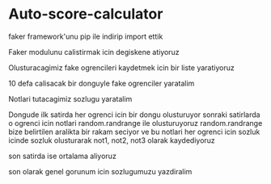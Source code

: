 # Auto-score-calculator

faker framework'unu pip ile indirip import ettik

Faker modulunu calistirmak icin degiskene atiyoruz

Olusturacagimiz fake ogrencileri kaydetmek icin bir liste yaratiyoruz

10 defa calisacak bir donguyle fake ogrenciler yaratalim

Notlari tutacagimiz sozlugu yaratalim

Dongude ilk satirda her ogrenci icin bir dongu olusturuyor sonraki satirlarda o ogrenci icin notlari random.randrange 
ile olusturuyoruz
random.randrange bize belirtilen aralikta bir rakam seciyor ve bu notlari her ogrenci icin sozluk icinde sozluk 
olusturarak not1, not2, not3 olarak kaydediyoruz

son satirda ise ortalama aliyoruz

son olarak genel gorunum icin sozlugumuzu yazdiralim
